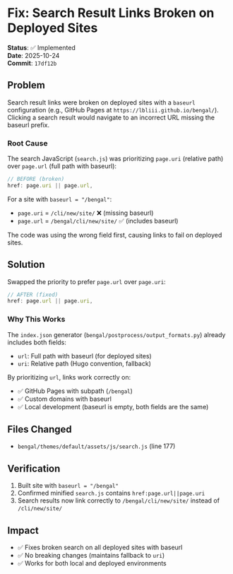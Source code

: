 # Fix: Search Result Links Broken on Deployed Sites

**Status**: ✅ Implemented  
**Date**: 2025-10-24  
**Commit**: `17df12b`

## Problem

Search result links were broken on deployed sites with a `baseurl` configuration (e.g., GitHub Pages at `https://lbliii.github.io/bengal/`). Clicking a search result would navigate to an incorrect URL missing the baseurl prefix.

### Root Cause

The search JavaScript (`search.js`) was prioritizing `page.uri` (relative path) over `page.url` (full path with baseurl):

```javascript
// BEFORE (broken)
href: page.uri || page.url,
```

For a site with `baseurl = "/bengal"`:
- `page.uri` = `/cli/new/site/` ❌ (missing baseurl)
- `page.url` = `/bengal/cli/new/site/` ✅ (includes baseurl)

The code was using the wrong field first, causing links to fail on deployed sites.

## Solution

Swapped the priority to prefer `page.url` over `page.uri`:

```javascript
// AFTER (fixed)
href: page.url || page.uri,
```

### Why This Works

The `index.json` generator (`bengal/postprocess/output_formats.py`) already includes both fields:
- `url`: Full path with baseurl (for deployed sites)
- `uri`: Relative path (Hugo convention, fallback)

By prioritizing `url`, links work correctly on:
- ✅ GitHub Pages with subpath (`/bengal`)
- ✅ Custom domains with baseurl
- ✅ Local development (baseurl is empty, both fields are the same)

## Files Changed

- `bengal/themes/default/assets/js/search.js` (line 177)

## Verification

1. Built site with `baseurl = "/bengal"`
2. Confirmed minified `search.js` contains `href:page.url||page.uri`
3. Search results now link correctly to `/bengal/cli/new/site/` instead of `/cli/new/site/`

## Impact

- ✅ Fixes broken search on all deployed sites with baseurl
- ✅ No breaking changes (maintains fallback to `uri`)
- ✅ Works for both local and deployed environments
